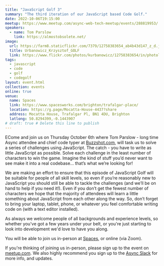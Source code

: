 ```yaml
---
title: "JavaScript Golf 3"
summary: "The third iteration of our JavaScript based Code Golf."
date: 2022-10-06T19:15:00
meetup: https://www.meetup.com/async-web-tech-meetup/events/288819953/
speakers:
  - name: Tom Parslow
    link: https://almostobsolete.net/
image:
  url: https://farm8.staticflickr.com/7379/12758383654_ab4b43d147_z_d.jpg
  title: Urbanowicz_Krzysztof_GOLF
  link: https://www.flickr.com/photos/kurbanowicz/12758383654/in/photolist-krq3XY-7hTRLz-9kGXLo-awf96H-9kGXTb-7hTSDX-7hXNAY-kroiT4-6xcLyT-65CWTR-5ds8DL-9kGYdb-9kDVyT-9a69ML-5bCwNN-efi4ma-56hckS-4kQ3Fv-eBP5xt-6QKY1E-c3HmpL-eBRqu3-4ZxP3p-5bCxDW-krpfTx-4ZC1qL-5bCB6j-3vs2Y1-4ZC1u5-4q64vn-4ZxM8Z-4ZxNwg-341zZd-6xj6oL-4ZxNUP-9L3STz-9L3SXt-dxM9tg-dbJjkc-anWVqa-4ZxNqz-5bym8g-4PXK7g-dbJkFS-5bxftP-5bym7V-krp6SB-5bCsCE-5t5bP2-5byh6a
tags:
  - javascript
  - code
  - golf
  - codegolf
layout: event.html
collection: events
online: true
venue:
  name: Spaces
  link: https://www.spacesworks.com/brighton/trafalgar-place/
  location: https://g.page/Mocatta-House-4437?share
  address: Mocatta House, Trafalgar Pl, BN1 4DU, Brighton
  latlong: 50.8294399,-0.1443907
# draft: true # Delete this line to publish
---
```


ECome and join us on Thursday October 6th where Tom Parslow - long time Async attendee and chief code typer at [Buzzshot.com](https://buzzshot.com), will task us to solve a series of challenges using JavaScript. The catch - you have to write as little JavaScript as possible. Solve each challenge in the least number of characters to win the game. Imagine the kind of stuff you’d never want to see make it into a real codebase… that’s what we’re looking for!

We are making an effort to ensure that this episode of JavaScript Golf will be suitable for people of all skill levels, so even if you’re reasonably new to JavaScript you should still be able to tackle the challenges (and we’ll be on hand to help if you need it!). Even if you don’t get the fewest number of characters we hope that the majority of attendees will learn a little something about JavaScript from each other along the way. So, don’t forget to bring your laptop, tablet, phone, or whatever you feel comfortable writing code on (with a text editor installed).

As always we welcome people of all backgrounds and experience levels, so whether you've got a few years under your belt, or you're just starting to look into development we'd love to have you along.

You will be able to join us in-person at [Spaces](https://www.spacesworks.com/brighton/trafalgar-place/), or online (via Zoom).

If you're thinking of joining us in-person, please sign up to the event on [meetup.com](https://www.meetup.com/async-web-tech-meetup/events/288819953/). We also highly recommend you sign up to the [Async Slack](https://join.slack.com/t/asyncjs/shared_invite/zt-1aguxx86q-XjF_yWcFoJ8fyYYzoqgDaQ) for more info, and updates.
